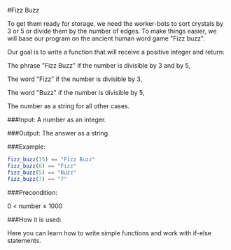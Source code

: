 #Fizz Buzz

To get them ready for storage, we need the worker-bots to sort crystals by 3 or 5 or divide them by the number of edges. To make things easier, we will base our program on the ancient human word game "Fizz buzz".

Our goal is to write a function that will receive a positive integer and return:

The phrase "Fizz Buzz" if the number is divisible by 3 and by 5,

The word "Fizz" if the number is divisible by 3,

The word "Buzz" if the number is divisible by 5,

The number as a string for all other cases.

###Input: A number as an integer.

###Output: The answer as a string.

###Example:
```javascript
fizz_buzz(15) == "Fizz Buzz"
fizz_buzz(6) == "Fizz"
fizz_buzz(5) == "Buzz"
fizz_buzz(7) == "7"
```
###Precondition:

0 < number ≤ 1000

###How it is used:

Here you can learn how to write simple functions and work with if-else statements.
